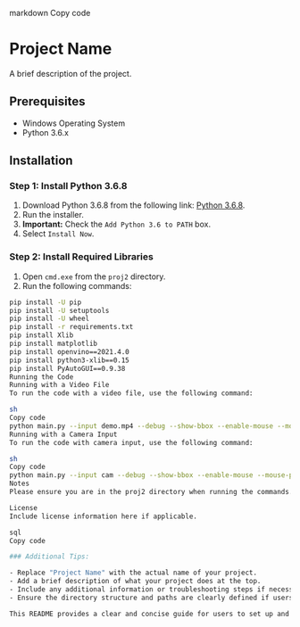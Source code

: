 markdown
Copy code
# Project Name

A brief description of the project.

## Prerequisites

- Windows Operating System
- Python 3.6.x

## Installation

### Step 1: Install Python 3.6.8

1. Download Python 3.6.8 from the following link: [Python 3.6.8](https://www.python.org/ftp/python/3.6.8/python-3.6.8-amd64.exe).
2. Run the installer.
3. **Important:** Check the `Add Python 3.6 to PATH` box.
4. Select `Install Now`.

### Step 2: Install Required Libraries

1. Open `cmd.exe` from the `proj2` directory.
2. Run the following commands:

```sh
pip install -U pip
pip install -U setuptools
pip install -U wheel
pip install -r requirements.txt
pip install Xlib
pip install matplotlib
pip install openvino==2021.4.0
pip install python3-xlib==0.15
pip install PyAutoGUI==0.9.38
Running the Code
Running with a Video File
To run the code with a video file, use the following command:

sh
Copy code
python main.py --input demo.mp4 --debug --show-bbox --enable-mouse --mouse-precision low --mouse-speed fast
Running with a Camera Input
To run the code with camera input, use the following command:

sh
Copy code
python main.py --input cam --debug --show-bbox --enable-mouse --mouse-precision low --mouse-speed fast
Notes
Please ensure you are in the proj2 directory when running the commands.

License
Include license information here if applicable.

sql
Copy code

### Additional Tips:

- Replace "Project Name" with the actual name of your project.
- Add a brief description of what your project does at the top.
- Include any additional information or troubleshooting steps if necessary.
- Ensure the directory structure and paths are clearly defined if users need to navigate specific directories.

This README provides a clear and concise guide for users to set up and run your project.



